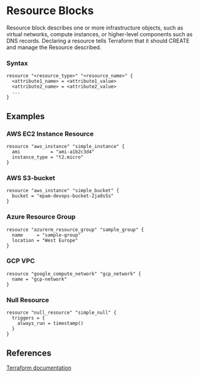 # Resource Blocks

Resource block describes one or more infrastructure objects, such as virtual networks, compute instances, or higher-level components such as DNS records. Declaring a resource tells Terraform that it should CREATE and manage the Resource described.

### Syntax
```
resource "<resource_type>" "<resource_name>" {
  <attribute1_name> = <attribute1_value>
  <attribute2_name> = <attribute2_value>
  ...
}
```

## Examples

### AWS EC2 Instance Resource
```
resource "aws_instance" "simple_instance" {
  ami           = "ami-a1b2c3d4"
  instance_type = "t2.micro"
}
```

### AWS S3-bucket
```
resource "aws_instance" "simple_bucket" {
  bucket = "epam-devops-bucket-2ja8s5s"
}
```

### Azure Resource Group
```
resource "azurerm_resource_group" "sample_group" {
  name     = "sample-group"
  location = "West Europe"
}
```

### GCP VPC
```
resource "google_compute_network" "gcp_network" {
  name = "gcp-network"
}
```

### Null Resource
```
resource "null_resource" "simple_null" {
  triggers = {
    always_run = timestamp()
  }
}
```

## References
[Terraform documentation](https://www.terraform.io/language/resources)
